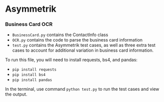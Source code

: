 # Asymmetrik
### Business Card OCR

* `BusinessCard.py` contains the ContactInfo class
* `OCR.py` contains the code to parse the business card information
* `test.py` contains the Asymmetrik test cases, as well as three extra test cases to account for additional variation in business card information.

To run this file, you will need to install requests, bs4, and pandas:
* `pip install requests`
* `pip install bs4`
* `pip install pandas`


In the terminal, use command `python test.py` to run the test cases and view the output.
